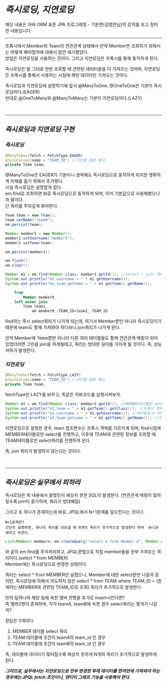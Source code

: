 # **_즉시로딩, 지연로딩_**

해당 내용은 자바 ORM 표준 JPA 프로그래밍 - 기본편(김영한님)의 강의를 보고 정리한 내용입니다.

---

프록시에서 Member와 Team의 연관관계 상태에서 만약 Member만 조회하기 위해서는 어떻게 해야할까에 대해서 잠깐 얘기했었다.  
방법은 지연로딩을 사용하는 것이다. 그리고 지연로딩은 프록시를 통해 동작하게 된다.  

즉시로딩은 말 그대로 한번 조회할 때 관련된 데이터들을 다 가져오는 것이며, 지연로딩은 프록시를 통해서 사용하는 시점에 해당 데이터만 가져오는 것이다.  

즉시로딩과 지연로딩에 설명하기에 앞서 @ManyToOne, @OneToOne은 기본이 즉시로딩이다.(EAGER)  
반대로 @OneToMany와 @ManyToMany는 기본이 지연로딩이다.(LAZY)  

</br>

---

## ***즉시로딩과 지연로딩 구현***

### ***즉시로딩***

```java
@ManyToOne(fetch = FetchType.EAGER)
@JoinColumn(name = "TEAM_ID") //조인할 컬럼 명시
private Team team;
```

@ManyToOne은 EAGER가 기본이니 생략해도 즉시로딩으로 동작하게 되지만 명확하게 이해를 돕기 위해서 추가했다.  
사실 즉시로딩은 설명할게 없다.  
em.find로 조회하면 바로 즉시로딩으로 동작하게 되며, 이미 기본값으로 사용해봤으니까 말이다.  
단 쿼리를 주의깊게 봐야한다.  

```java
Team team = new Team();
team.setName("teamA");
em.persist(team);

Member member1 = new Member();
member1.setUsername("member1");
member1.setTeam(team);

em.persist(member1);

em.flush();
em.clear();

Member m1 = em.find(Member.class, member1.getId()); //select + join 쿼리(MEMBER + TEAM) 발생, 이 시점에 필드에 데이터 매핑
System.out.println("m1.username = " + m1.getUsername()); 
System.out.println("m1.team.getname = " + m1.getTeam().getName());
```

```sql
    from
        Member member0_ 
    left outer join
        Team team1_ 
            on member0_.TEAM_ID=team1_.TEAM_ID 
```
find하는 즉시 select쿼리가 나가게 되는데, 여기서 Member뿐만 아니라 즉시로딩이기 때문에 team도 함께 가져와야 하다보니 join쿼리가 나가게 된다.  

만약 Member에 Team뿐만 아니라 다른 여러 테이블들도 함께 연관관계 매핑이 되어있었더라면 그만큼 join을 하게될테고, 쿼리는 방대한 길이를 가지게 될 것이다. 즉, 성능저하가 발생한다.  

### ***지연로딩***

```java
@ManyToOne(fetch = FetchType.LAZY)
@JoinColumn(name = "TEAM_ID") //조인할 컬럼 명시
private Team team;
```
fetchType만 LAZY를 바꾸고, 똑같은 자바코드를 실행시켜보자.  

```java
Member m1 = em.find(Member.class, member1.getId()); //MEMBER테이블만 select
System.out.println("m1.team = " + m1.getTeam().getClass()); //프록시 객체가 출력됨
System.out.println("m1.username = " + m1.getUsername()); //쿼리발생 X 이미 select위에서 진행
System.out.println("m1.team.getname = " + m1.getTeam().getName()); //이시점에 TEAM테이블만으로만 select쿼리
```

지연로딩으로 설정한 경우, team 참조변수는 프록시 객체를 가르키게 되며, find시점에 MEMBER테이블로만 select를 진행하고, 이후에 TEAM과 관련된 정보를 조회할 때 TEAM테이블로만 select쿼리를 진행하게 된다.  

즉, join 쿼리가 발생하지 않는다는 것이다.  

</br>

---

## ***즉시로딩은 실무에서 피하라***

즉시로딩은 위 내용에서 말했듯이 예상치 못한 SQL이 발생한다. (연관관계 매핑이 많아질수록 join이 증가하며, 쿼리가 방대해짐)  

그리고 또 하나가 존재하는데 바로, JPQL에서 N+1문제를 일으킨다는 것이다.  

```
N+1문제란?
간단히 설명하면, 하나의 쿼리를 내보낼 때 N개의 쿼리가 추가적으로 발생한다 하여  N+1문제라고 부른다.
```

```java
List<Member> members= em.createQuery("select m from Member m", Member.class).getResultList();
```
와 같이 em.find를 주석처리하고, JPQL문법으로 직접 member들을 전부 가져오는 쿼리이다.(select * from MEMBER)  
Member에는 즉시로딩으로 변경한 상태이다.  

쿼리는 select * from MEMBER만 날렸으니, Member에 대한 select문만 나갈꺼 같지만, 즉시로딩에 의해서 의도하지 않은 select * from TEAM where TEAM_ID = (존재하는 MEMBER와 관련된 TEAM_ID로 조회) 쿼리가 추가적으로 발생한다.  

만약 팀하나와 해당 팀에 속한 멤버 한명을 추가로 insert시킨다면?  
즉 멤버2명이 존재하며, 각각 teamA, teamB에 속한 경우 select쿼리는 몇개가 나갈까?  

정답은 3개이다.  

1. MEMBER 테이블 select 쿼리  
2. TEAM 테이블에 조건이 teamA의 team_id 인 경우  
3. TEAM 테이블에 조건이 teamB의 team_id 인 경우  

즉, 테이블에 데이터가 많아질수록 예상치 못하게 N개의 쿼리가 추가적으로 발생하게 된다.  

***그러므로, 실무에서는 지연로딩으로 전부 변경한 후에 데이터를 한꺼번에 가져와야 하는 경우에는 JPQL fetch 조인이나, 엔티티 그래프 기능을 사용해야 한다.***
